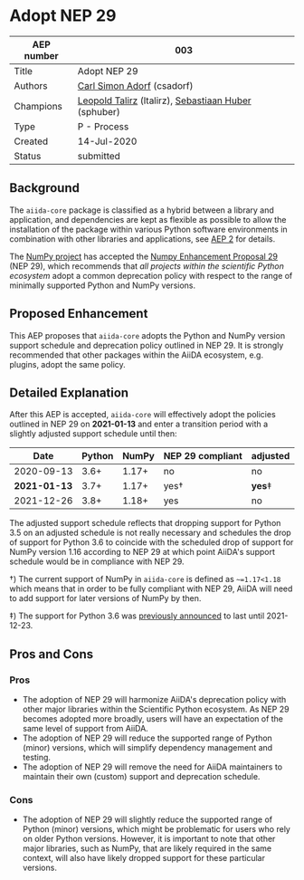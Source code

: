 # Adopt NEP 29

| AEP number | 003                                                          |
|------------|--------------------------------------------------------------|
| Title      | Adopt NEP 29                                                 |
| Authors    | [Carl Simon Adorf](mailto:simon.adorf@epfl.ch) (csadorf)     |
| Champions  | [Leopold Talirz](mailto:leopold.talirz@epfl.ch) (ltalirz), [Sebastiaan Huber](mailto:sebastiaan.huber@epfl.ch) (sphuber) |
| Type       | P - Process                                                  |
| Created    | 14-Jul-2020                                                  |
| Status     | submitted                                                    |

## Background 

The `aiida-core` package is classified as a hybrid between a library and application, and dependencies are kept as flexible as possible to allow the installation of the package within various Python software environments in combination with other libraries and applications, see [AEP 2](https://github.com/aiidateam/AEP/blob/master/002_dependency_management/readme.md) for details.

The [NumPy project](https://numpy.org/) has accepted the [Numpy Enhancement Proposal 29](https://numpy.org/neps/nep-0029-deprecation_policy.html) (NEP 29), which recommends that *all projects within the scientific Python ecosystem* adopt a common deprecation policy with respect to the range of minimally supported Python and NumPy versions.

## Proposed Enhancement 

This AEP proposes that `aiida-core` adopts the Python and NumPy version support schedule and deprecation policy outlined in NEP 29.
It is strongly recommended that other packages within the AiiDA ecosystem, e.g. plugins, adopt the same policy.

## Detailed Explanation

After this AEP is accepted, `aiida-core` will effectively adopt the policies outlined in NEP 29 on **2021-01-13** and enter a transition period with a slightly adjusted support schedule until then:

| Date           | Python | NumPy | NEP 29 compliant | adjusted
-----------------|--------|-------|------------------|---------
| 2020-09-13     | 3.6+   | 1.17+ | no               | no
| **2021-01-13** | 3.7+   | 1.17+ | yes†             | **yes**‡
| 2021-12-26     | 3.8+   | 1.18+ | yes              | no


The adjusted support schedule reflects that dropping support for Python 3.5 on an adjusted schedule is not really necessary and schedules the drop of support for Python 3.6 to coincide with the scheduled drop of support for NumPy version 1.16 according to NEP 29 at which point AiiDA's support schedule would be in compliance with NEP 29.

†) The current support of NumPy in `aiida-core` is defined as `~=1.17<1.18` which means that in order to be fully compliant with NEP 29, AiiDA will need to add support for later versions of NumPy by then.

‡) The support for Python 3.6 was [previously announced](http://www.aiida.net/download/) to last until 2021-12-23.

## Pros and Cons

### Pros

 * The adoption of NEP 29 will harmonize AiiDA's deprecation policy with other major libraries within the Scientific Python ecosystem. As NEP 29 becomes adopted more broadly, users will have an expectation of the same level of support from AiiDA.
 * The adoption of NEP 29 will reduce the supported range of Python (minor) versions, which will simplify dependency management and testing.
 * The adoption of NEP 29 will remove the need for AiiDA maintainers to maintain their own (custom) support and deprecation schedule.

### Cons

 * The adoption of NEP 29 will slightly reduce the supported range of Python (minor) versions, which might be problematic for users who rely on older Python versions. However, it is important to note that other major libraries, such as NumPy, that are likely required in the same context, will also have likely dropped support for these particular versions.
